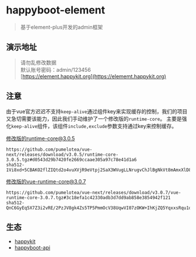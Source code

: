 # happyboot-element

> 基于element-plus开发的admin框架

## 演示地址
> 请勿乱修改数据  
> 默认账号密码：admin/123456   
> [https://element.happykit.org](https://elememt.happykit.org)

## 注意
由于vue官方迟迟不支持`keep-alive`通过组件key来实现缓存的控制，我们的项目又急切需要该能力，因此我们手动维护了一个修改版的`runtime-core`。
主要是强化`keep-alive`组件，该组件`include,exclude`参数支持通过key来控制缓存。

修改版的runtime-core@3.0.5
```
https://github.com/pumelotea/vue-next/releases/download/v3.0.5/runtime-core-3.0.5.tgz#d0543d29b7420fe2669ccaae305a97c78e41d1a6
sha512-1Vi8xd+5CBAKO2flZIQtd2o4vuXVjR9eVtpj2SaX3WVugLLNrugvChJlBgNkVt8mAmxXlD8rHQuI+8EF68h3tA==
```

修改版的vue-runtime-core@3.0.7
```
https://github.com/pumelotea/vue-next/releases/download/v3.0.7/vue-runtime-core-3.0.7.tgz#3c18efa1c42330adb3d7dd9ab858e3854942f121
sha512-QnC6GyEq5X7Z3i2vRE/2PzJV8gk4Zs5TP5PmmOcV38UqwVI07zOKW+IhKjZQ5YqxxsRqu1qDxVxthInSkyoi3w==
```

## 生态
- [happykit](https://happykit.org)
- [happyboot-api](https://happykit.org/happyboot-api/)
